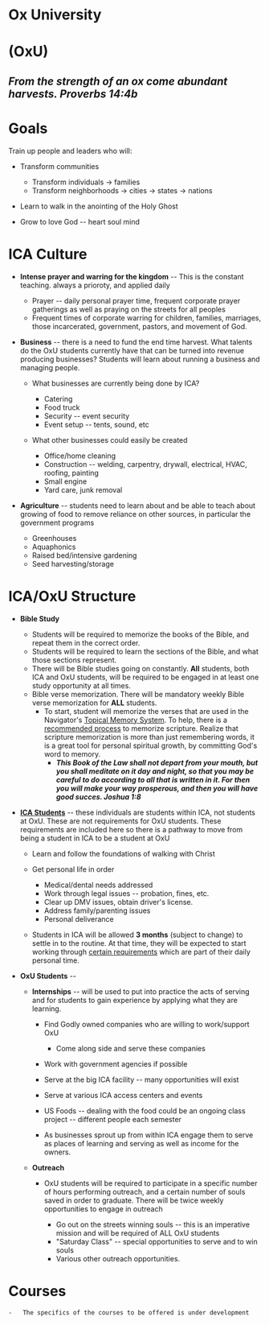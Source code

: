 # Ox University
# (OxU)

## _From the strength of an ox come abundant harvests. Proverbs 14:4b_

Goals
=========

Train up people and leaders who will:

-   Transform communities

    -   Transform individuals → families
    -   Transform neighborhoods → cities → states → nations

-   Learn to walk in the anointing of the Holy Ghost

-   Grow to love God -- heart soul mind

ICA Culture
===========

-   **Intense prayer and warring for the kingdom** --  This is the constant teaching. always a prioroty, and applied daily
  
    -   Prayer -- daily personal prayer time, frequent corporate prayer
        gatherings as well as praying on the streets for all peoples
    -   Frequent times of corporate warring for children, families,
        marriages, those incarcerated, government, pastors, and movement
        of God.

-   **Business** -- there is a need to fund the end time harvest. What
    talents do the OxU students currently have that can be turned into
    revenue producing businesses? Students will learn about running a
    business and managing people.

    -   What businesses are currently being done by ICA?

        -   Catering
        -   Food truck
        -   Security -- event security
        -   Event setup -- tents, sound, etc

    -   What other businesses could easily be created

        -   Office/home cleaning
        -   Construction -- welding, carpentry, drywall, electrical,
            HVAC, roofing, painting
        -   Small engine
        -   Yard care, junk removal

-   **Agriculture** -- students need to learn about and be able to teach
    about growing of food to remove reliance on other sources, in
    particular the government programs

    -   Greenhouses
    -   Aquaphonics
    -   Raised bed/intensive gardening
    -   Seed harvesting/storage

ICA/OxU Structure
==================

-   **Bible Study**

    -   Students will be required to memorize the books of the Bible, and repeat them in the correct order.
    -   Students will be required to learn the sections of the Bible, and what those sections represent.
    -   There will be Bible studies going on constantly. **All** students, both ICA and OxU students, will
        be required to be engaged in at least one study opportunity at
        all times.
    -   Bible verse memorization. There will be mandatory weekly Bible
        verse memorization for **ALL** students.
        - To start, student will memorize the verses that are used in the Navigator's [Topical Memory System](https://www.navigators.org/resource/topical-memory-system/). To help, there is a [recommended process](https://www.navigators.org/resource/how-to-memorize-scripture/) to memorize scripture. Realize that scripture memorization is more than just remembering words, it is a great tool for personal spiritual growth, by committing God's word to memory.
            - ***This Book of the Law shall not depart from your mouth, but you shall meditate on it day and night, so that you may be careful to do according to all that is written in it. For then you will make your way prosperous, and then you will have good succes. Joshua 1:8***

-   **[ICA Students](Docs/ICA_Student.md)** -- these individuals are students within ICA, not
    students at OxU. These are not requirements for OxU students.
    These requirements are included here so there is a pathway to move from being a
    student in ICA to be a student at OxU

    -   Learn and follow the foundations of walking with Christ

    -   Get personal life in order

        -   Medical/dental needs addressed
        -   Work through legal issues -- probation, fines, etc.
        -   Clear up DMV issues, obtain driver\'s license.
        -   Address family/parenting issues
        -   Personal deliverance
        
    - Students in ICA will be allowed **3 months** (subject to change) to settle in to the routine. At that time, they will be expected to start working through [certain requirements](Docs/ICA_Student.md) which are part of their daily personal time.

- **OxU Students** -- 

    -   **Internships** -- will be used to put into practice the acts of
    serving and for students to gain experience by applying what they
    are learning.

        -   Find Godly owned companies who are willing to work/support OxU

            -   Come along side and serve these companies

        -   Work with government agencies if possible

        -   Serve at the big ICA facility -- many opportunities will exist

        -   Serve at various ICA access centers and events

        -   US Foods -- dealing with the food could be an ongoing class
        project -- different people each semester

        -   As businesses sprout up from within ICA engage them to serve as
        places of learning and serving as well as income for the owners.

    -   **Outreach**

        -   OxU students will be required to participate in a specific
        number of hours performing outreach, and a certain number of
        souls saved in order to graduate. There will be twice weekly
        opportunities to engage in outreach

            -   Go out on the streets winning souls -- this is an imperative
            mission and will be required of ALL OxU students
            -   "Saturday Class" -- special opportunities to serve and to
            win souls
            -   Various other outreach opportunities.



Courses
==================


    -   The specifics of the courses to be offered is under development
